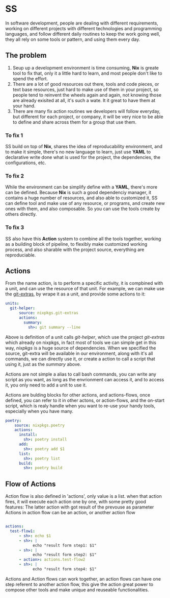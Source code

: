 # SS

In software development, people are dealing with different requirements, working on different projects with different technologies and programming languages, and follow different daily routines to keep the work going well, they all rely on some tools or pattern, and using them every day.

## The problem

1. Seup up a development environment is time consuming, __Nix__ is greate tool to fix that, only it a little hard to learn, and most people don't like to spend the effort.
2. There are a lot of good resources out there, tools and code pieces, or text base resources, just hard to make use of them in your project, so people tend to reinvent the wheels again and again, not knowing those are already exisited at all, it's such a wate. It it great to have them at your hand.
3. There are many fix action routines we developers will follow everyday, but different for each project, or company, it will be very nice to be able to define and share across them for a group that use them.

### To fix 1

SS build on top of __Nix__, shares the idea of reproducability environment, and to make it simple, there's no new language to learn, just use __YAML__ to declarative write done what is used for the project, the dependencies, the configurations, etc.

### To fix 2

While the environment can be simplify define with a __YAML__, there's more can be defined. Because __Nix__ is such a good dependenciy manager, it contains a huge number of resources, and also able to customized it, SS can define tool and make use of any resource, or programs, and create new ones with them, and also composable. So you can use the tools create by others directly.

### To fix 3

SS also have this __Action__ system to combine all the tools together, working as a building block of pipeline, to flexibly make customized working process, and also sharable with the project source, everything are reproduciable.

## Actions

From the name action, is to perform a specific activity, it is compbined with a unit, and can use the resource of that unit.
For example, we can make use the [git-extras](https://github.com/tj/git-extras), by wrape it as a unit, and provide some actions to it:

```yaml
units:
  git-helper:
      source: nixpkgs.git-extras
      actions:
        summary:
          sh>: git summary --line
```

Above is definition of a unit calls *git-helper*, which use the project *git-extras* which already on nixpkgs, in fact most of tools we can simple get in this way, *nixpkgs* is a huge source of dependencies. When we specified the source, git-extra will be available in our environment, along with it's all commands, we can directly use it, or create a action to call a script that using it, just as the *summary* above.

Actions are not simple a alias to call bash commands, you can write any script as you want, as long as the envrionment can access it, and to access it, you only need to add a unit to use it.

Actions are bulding blocks for other actions, and actions-flows, once defined, you can refer to it in other actons, or action-flows, and the on-start script, which is realy handle when you want to re-use your handy tools, especially when you have many.

```yaml
poetry:
    source: nixpkgs.poetry
    actions:
      install:
        sh>: poetry install
      add:
        sh>: poetry add $1
      list:
        sh>: poetry list
      build:
        sh>: poetry build

```

## Flow of Actions

Action flow is also defined in 'actions', only value is a list. when that action fires, it will execute each action one by one, with some pretty good features:
The latter action with got result of the prevouse as parameter
Actions in action flow can be an action, or another action flow

```yaml

actions:
  test-flow1:
      - sh>: echo $1
      - sh>: |
            echo "result form step1: $1"
      - sh>: |
            echo "result form step2: $1"
      - action>: actions.test-flow2
      - sh>: |
            echo "result form step4: $1"
```

Actions and Action flows can work together, an action flows can have one step referent to another action flow, this give the action great power to compose other tools and make unique and reuseable functionalities.
